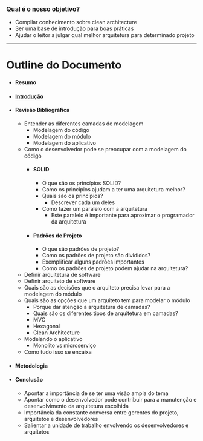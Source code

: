 ### Qual é o nosso objetivo?
- Compilar conhecimento sobre clean architecture
- Ser uma base de introdução para boas práticas
- Ajudar o leitor a julgar qual melhor arquitetura para determinado projeto

---

# Outline do Documento

- #### Resumo
- #### [Introdução](/introducao.md)
- #### Revisão Bibliográfica
    - Entender as diferentes camadas de modelagem
        - Modelagem do código
        - Modelagem do módulo
        - Modelagem do aplicativo
    - Como o desenvolvedor pode se preocupar com a modelagem do código
        - #### SOLID 
            - O que são os princípios SOLID?
            - Como os princípios ajudam a ter uma arquitetura melhor?
            - Quais são os princípios?
                - Descrever cada um deles
            - Como fazer um paralelo com a arquitetura 
                - Este paralelo é importante para aproximar o programador da arquitetura
        - #### Padrões de Projeto
            - O que são padrões de projeto?
            - Como os padrões de projeto são divididos?
            - Exemplificar alguns padrões importantes
            - Como os padrões de projeto podem ajudar na arquitetura?
    - Definir arquitetura de software
    - Definir arquiteto de software
    - Quais são as decisões que o arquiteto precisa levar para a modelagem do módulo
    - Quais são as opções que um arquiteto tem para modelar o módulo
        - Porque dar atenção a arquitetura de camadas?
        - Quais são os diferentes tipos de arquitetura em camadas?
        - MVC
        - Hexagonal
        - Clean Architecture
    - Modelando o aplicativo
        - Monolito vs microserviço
    - Como tudo isso se encaixa
- #### Metodologia
- #### Conclusão
    - Apontar a importância de se ter uma visão ampla do tema
    - Apontar como o desenvolvedor pode contribuir para a manutenção e desenvolvimento da arquitetura escolhida
    - Importância da constante conversa entre gerentes do projeto, arquitetos e desenvolvedores
    - Salientar a unidade de trabalho envolvendo os desenvolvedores e arquitetos
